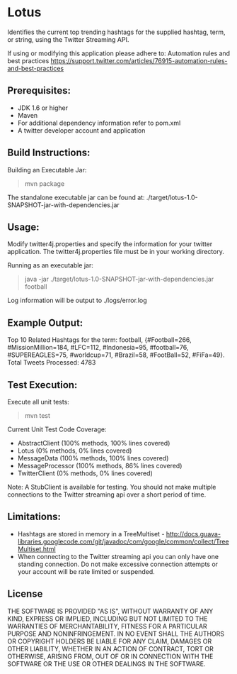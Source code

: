 Lotus
=======

Identifies the current top trending hashtags for the supplied hashtag, term, or string, using the Twitter Streaming API.

If using or modifying this application please adhere to: Automation rules and best practices
https://support.twitter.com/articles/76915-automation-rules-and-best-practices

Prerequisites:
-------------------------

* JDK 1.6 or higher
* Maven
* For additional dependency information refer to pom.xml
* A twitter developer account and application

Build Instructions:
-------------------------

Building an Executable Jar:
> mvn package

The standalone executable jar can be found at: ./target/lotus-1.0-SNAPSHOT-jar-with-dependencies.jar

Usage:
-------------------------

Modify twitter4j.properties and specify the information for your twitter application. The twitter4j.properties file must be in your working directory.

Running as an executable jar:

> java -jar ./target/lotus-1.0-SNAPSHOT-jar-with-dependencies.jar football

Log information will be output to ./logs/error.log

Example Output:
-------------------------

Top 10 Related Hashtags for the term: football, {#Football=266, #MissionMillion=184, #LFC=112, #Indonesia=95, #football=76, #SUPEREAGLES=75, #worldcup=71, #Brazil=58, #FootBall=52, #FiFa=49}. Total Tweets Processed: 4783

Test Execution:
-------------------------

Execute all unit tests:
> mvn test

Current Unit Test Code Coverage:
* AbstractClient (100% methods, 100% lines covered)
* Lotus (0% methods, 0% lines covered)
* MessageData (100% methods, 100% lines covered)
* MessageProcessor (100% methods, 86% lines covered)
* TwitterClient (0% methods, 0% lines covered)

Note: A StubClient is available for testing. You should not make multiple connections to the Twitter streaming api over a short period of time.

Limitations:
-------------------------

* Hashtags are stored in memory in a TreeMultiset - http://docs.guava-libraries.googlecode.com/git/javadoc/com/google/common/collect/TreeMultiset.html
* When connecting to the Twitter streaming api you can only have one standing connection. Do not make excessive connection attempts or your account will be rate limited or suspended.

License
-------------------------
THE SOFTWARE IS PROVIDED "AS IS", WITHOUT WARRANTY OF ANY KIND, EXPRESS OR IMPLIED, INCLUDING BUT NOT LIMITED TO THE WARRANTIES OF MERCHANTABILITY, FITNESS FOR A PARTICULAR PURPOSE AND NONINFRINGEMENT. IN NO EVENT SHALL THE AUTHORS OR COPYRIGHT HOLDERS BE LIABLE FOR ANY CLAIM, DAMAGES OR OTHER LIABILITY, WHETHER IN AN ACTION OF CONTRACT, TORT OR OTHERWISE, ARISING FROM, OUT OF OR IN CONNECTION WITH THE SOFTWARE OR THE USE OR OTHER DEALINGS IN THE SOFTWARE.